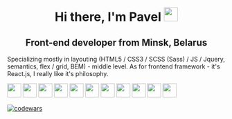 <h1 align="center">Hi there, I'm Pavel
<img src="https://github.com/blackcater/blackcater/raw/main/images/Hi.gif" height="32"/></h1>
<h2 align="center">Front-end developer from Minsk, Belarus</h3>
<p>Specializing mostly in layouting (HTML5 / CSS3 / SCSS (Sass) / JS / Jquery, semantics, flex / grid, BEM) - middle level. As for frontend framework - it's React.js, I really like it's philosophy.</p>

<img src="https://user-images.githubusercontent.com/66357864/236781578-8c12c8a3-1a32-4c60-a3c2-f061df148a01.svg" width="32" height="32"/>
<img src="https://user-images.githubusercontent.com/66357864/236782013-b2ca4918-e331-4c97-82fe-b7619ff5beed.svg" width="32" height="32"/>
<img src="https://user-images.githubusercontent.com/66357864/236781665-ce0f719d-f585-4c0a-8c29-6664ef3de7aa.svg" width="32" height="32"/>
<img src="https://user-images.githubusercontent.com/66357864/236781732-0bd8366c-db24-401c-ba29-15a24df5736d.svg" width="32" height="32"/>
<img src="https://user-images.githubusercontent.com/66357864/236782170-49542ffd-25bf-415d-9f2b-0daa3d1ab3e1.svg" width="32" height="32"/>
<img src="https://user-images.githubusercontent.com/66357864/236781399-f440e1df-831b-4b46-8c5a-6b89a3ed0732.svg" width="32" height="32"/>
<img src="https://user-images.githubusercontent.com/66357864/236782256-602dbbc3-26c3-42d7-a85c-237ad7652b7b.svg" width="32" height="32"/>
<img src="https://user-images.githubusercontent.com/66357864/236782384-a35b6212-5cdd-49ac-b21b-fac816ae1e69.svg" width="32" height="32"/>
<img src="https://user-images.githubusercontent.com/66357864/236782427-173f0cc2-51b6-48ad-a2d2-aa7f2916b979.svg" width="32" height="32"/>
<img src="https://user-images.githubusercontent.com/66357864/236783273-8c55078a-eac8-47d4-9d25-782db98b8e86.svg" width="32" height="32"/>
<img src="https://user-images.githubusercontent.com/66357864/236783424-2a45cf39-6df9-4b02-a63a-014ddcfb4c3b.svg" width="32" height="32"/>

[![codewars](https://www.codewars.com/users/Pavel05_01/badges/large)](https://www.codewars.com/users/Pavel05_01)


<!--
**pavelfedorov2000/pavelfedorov2000** is a ✨ _special_ ✨ repository because its `README.md` (this file) appears on your GitHub profile.


- 🔭 I’m currently working on ...
- 🌱 I’m currently learning ...
- 👯 I’m looking to collaborate on ...
- 🤔 I’m looking for help with ...
- 💬 Ask me about ...
- 📫 How to reach me: ...
- 😄 Pronouns: ...
- ⚡ Fun fact: ...
-->

